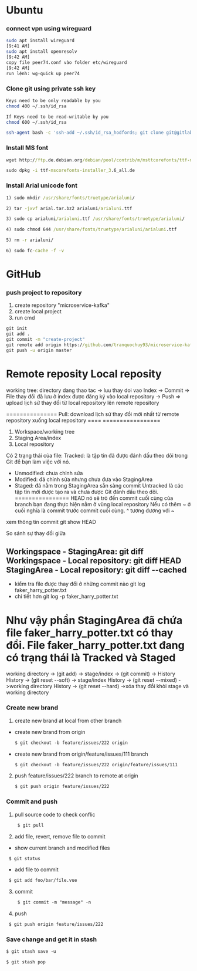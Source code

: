 # Ubuntu
### connect vpn using wireguard
```bash
sudo apt install wireguard
[9:41 AM]
sudo apt install openresolv
[9:42 AM]
copy file peer74.conf vào folder etc/wireguard
[9:42 AM]
run lệnh: wg-quick up peer74
```
### Clone git using private ssh key
```bash
Keys need to be only readable by you
chmod 400 ~/.ssh/id_rsa

If Keys need to be read-writable by you
chmod 600 ~/.ssh/id_rsa
```
```bash
ssh-agent bash -c 'ssh-add ~/.ssh/id_rsa_hodfords; git clone git@gitlab.com:diginexhk/lumen/lumen-backend.git'
```

### Install MS font
```cmd
wget http://ftp.de.debian.org/debian/pool/contrib/m/msttcorefonts/ttf-mscorefonts-installer_3.6_all.deb

sudo dpkg -i ttf-mscorefonts-installer_3.6_all.de
```

### Install Arial unicode font
```cmd
1) sudo mkdir /usr/share/fonts/truetype/arialuni/

2) tar -jxvf arial.tar.bz2 arialuni/arialuni.ttf

3) sudo cp arialuni/arialuni.ttf /usr/share/fonts/truetype/arialuni/

4) sudo chmod 644 /usr/share/fonts/truetype/arialuni/arialuni.ttf

5) rm -r arialuni/

6) sudo fc-cache -f -v
```
# GitHub
### push project to repository
1. create repository "microservice-kafka"
2. create local project
3. run cmd
```cmd
git init
git add .
git commit -m "create-project"
git remote add origin https://github.com/tranquochuy93/microservice-kafka.git
git push -u origin master
```
####
Remote reposity
Local reposity
===========
working tree: directory dang thao tac
-> luu thay doi vao Index
-> Commit => File thay đổi đã lưu ở index được đăng ký vào local repository
-> Push => upload lịch sử thay đổi từ local repository lên remote repository

===============
Pull: download lịch sử thay đổi mời nhất từ remote repository xuống local repository
==== =================
1) Workspace/working tree
2) Staging Area/index
3) Local repository
 
Có 2 trạng thái của file:
Tracked: là tập tin đã được đánh dấu theo dõi trong Git để bạn làm việc với nó.
   + Unmodified: chưa chỉnh sửa
   + Modified: đã chỉnh sửa nhưng chưa đưa vào StagingArea
   + Staged: đã nằm trong StagingArea sẵn sàng commit
Untracked là các tập tin mới được tạo ra và chưa được Git đánh dấu theo dõi.
================
HEAD nó sẽ trỏ đến commit cuối cùng của branch bạn đang thực hiện nằm ở vùng local repository
Nếu có thêm ~ ở cuối nghĩa là commit trước commit cuối cùng.
^ tương đương với ~

xem thông tin commit
git show HEAD

So sánh sự thay đổi giữa

Workingspace - StagingArea: git diff
Workingspace - Local repository: git diff HEAD
StagingArea - Local repository: git diff --cached
---------
- kiểm tra file được thay đổi ở những commit nào
git log faker_harry_potter.txt
- chi tiết hơn
git log -p faker_harry_potter.txt

Như vậy phần StagingArea đã chứa file faker_harry_potter.txt có thay đổi. File faker_harry_potter.txt đang có trạng thái là Tracked và Staged
==================
working directory -> (git add) -> stage/index -> (git commit) -> History
History -> (git reset --soft) -> stage/index
History -> (git reset --mixed) ->working directory 
History -> (git reset --hard) ->xóa thay đổi khỏi stage và working directory
### Create new brand
1) create new brand at local from other branch
  - create new brand from origin
    ```html
    $ git checkout -b feature/issues/222 origin
    ```
  - create new brand from origin/feature/issues/111 branch
    ```html
    $ git checkout -b feature/issues/222 origin/feature/issues/111
    ```
2) push feature/issues/222 branch to remote at origin
    ```html
    $ git push origin feature/issues/222
    ```
### Commit and push
1) pull source code to check conflic
   ```html
    $ git pull
   ```
2) add file, revert, remove file to commit
  - show current branch and modified files
   ```html
    $ git status 
   ```
  - add file to commit
   ```html
    $ git add foo/bar/file.vue 
   ```
3) commit
    ```html
     $ git commit -m "message" -n
    ```
4) push
  ```html
   $ git push origin feature/issues/222
  ```
### Save change and get it in stash
 ```html
 $ git stash save -u
```
 ```html
 $ git stash pop
```
